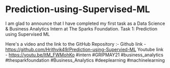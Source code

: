 # Prediction-using-Supervised-ML
I am glad to announce that I have completed my first task as a Data Science & Business Analytics Intern at The Sparks Foundation.
Task 1: Prediction using Supervised ML

Here's a video and the link to the GitHub Repository :-
Github link - https://github.com/Hrithvik49/Prediction-using-Supervied-ML
Youtube link - https://youtu.be/ltM_FWMohKo
#intern #GRIPMAY21 #business_analytics #thesparkfoundation
#Business_Analytics #deeplearning #machinelearning
